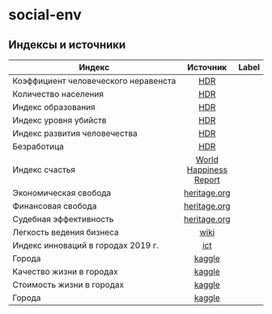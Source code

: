 # social-env
## Индексы и источники

| Индекс                                 | Источник           | Label                  |
| -------------------------------------- |:------------------:| ----------------------:|
| Коэффициент человеческого неравенста   | [HDR](http://hdr.undp.org/en/data)
| Количество населения                   | [HDR](http://hdr.undp.org/en/data)
| Индекс образования                     | [HDR](http://hdr.undp.org/en/data)
| Индекс уровня убийств                  | [HDR](http://hdr.undp.org/en/data)
| Индекс развития человечества           | [HDR](http://hdr.undp.org/en/data)
| Безработица                            | [HDR](http://hdr.undp.org/en/data)
| Индекс счастья                         | [World Happiness Report](https://worldhappiness.report/ed/2020/)
| Экономическая свобода                  | [heritage.org](https://www.heritage.org/index/explore?view=by-region-country-year)
| Финансовая свобода                     | [heritage.org](https://www.heritage.org/index/explore?view=by-region-country-year)
| Судебная эффективность                 | [heritage.org](https://www.heritage.org/index/explore?view=by-region-country-year)
| Легкость ведения бизнеса               | [wiki](https://en.wikipedia.org/wiki/Ease_of_doing_business_index)
| Индекс инноваций в городах 2019 г.     | [ict](https://ict.moscow/research/globalnyi-reiting-innovatsionnykh-gorodov-mira-2019/)
| Города                                 | [kaggle](https://www.kaggle.com/blitzr/movehub-city-rankings?select=movehubcostofliving.csv)
| Качество жизни в городах               | [kaggle](https://www.kaggle.com/blitzr/movehub-city-rankings?select=movehubcostofliving.csv)
| Стоимость жизни в городах              | [kaggle](https://www.kaggle.com/blitzr/movehub-city-rankings?select=movehubcostofliving.csv)
| Города                                 | [kaggle](https://www.kaggle.com/viswanathanc/world-cities-datasets)
